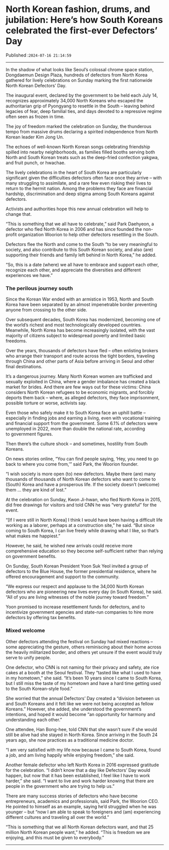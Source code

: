 # North Korean fashion, drums, and jubilation: Here’s how South Koreans celebrated the first-ever Defectors’ Day

Published :`2024-07-16 21:14:59`

---

In the shadow of what looks like Seoul’s colossal chrome space station, Dongdaemun Design Plaza, hundreds of defectors from North Korea gathered for lively celebrations on Sunday marking the first nationwide North Korean Defectors’ Day.

The inaugural event, declared by the government to be held each July 14, recognizes approximately 34,000 North Koreans who escaped the authoritarian grip of Pyongyang to resettle in the South – leaving behind legacies of fear, deep familial ties, and days devoted to a repressive regime often seen as frozen in time.

The joy of freedom marked the celebration on Sunday, the thunderous tempo from massive drums declaring a spirited independence from North Korean leader Kim Jong Un.

The echoes of well-known North Korean songs celebrating friendship spilled into nearby neighborhoods, as families filled booths serving both North and South Korean treats such as the deep-fried confection yakgwa, and fruit punch, or hwachae.

The lively celebrations in the heart of South Korea are particularly significant given the difficulties defectors often face once they arrive – with many struggling to assimilate, and a rare few even risking their lives to return to the hermit nation. Among the problems they face are financial hardship, discrimination and deep stigma among South Koreans against defectors.

Activists and authorities hope this new annual celebration will help to change that.

“This is something that we all have to celebrate,” said Park Daehyeon, a defector who fled North Korea in 2006 and has since founded the non-profit organization Woorion to help other defectors resettling in the South.

Defectors flee the North and come to the South “to be very meaningful to society, and also contribute to this South Korean society, and also (are) supporting their friends and family left behind in North Korea,” he added.

“So, this is a date (where) we all have to embrace and support each other, recognize each other, and appreciate the diversities and different experiences we have.”

### The perilous journey south

Since the Korean War ended with an armistice in 1953, North and South Korea have been separated by an almost impenetrable border preventing anyone from crossing to the other side.

Over subsequent decades, South Korea has modernized, becoming one of the world’s richest and most technologically developed countries. Meanwhile, North Korea has become increasingly isolated, with the vast majority of citizens subject to widespread poverty and limited basic freedoms.

Over the years, thousands of defectors have fled – often enlisting brokers who arrange their transport and route across the tight borders, traveling through China and other parts of Asia before arriving in Seoul and other final destinations.

It’s a dangerous journey. Many North Korean women are trafficked and sexually exploited in China, where a gender imbalance has created a black market for brides. And there are few ways out for these victims: China considers North Korean refugees to be economic migrants, and forcibly deports them back – where, as alleged defectors, they face imprisonment, possible torture or worse, activists say.

Even those who safely make it to South Korea face an uphill battle – especially in finding jobs and earning a living, even with vocational training and financial support from the government. Some 6.1% of defectors were unemployed in 2022, more than double the national rate, according to government figures.

Then there’s the culture shock – and sometimes, hostility from South Koreans.

On news stories online, “You can find people saying, ‘Hey, you need to go back to where you come from,’” said Park, the Woorion founder.

“I wish society is more open (to) new defectors. Maybe there (are) many thousands of thousands of North Korean defectors who want to come to (South) Korea and have a prosperous life. If the society doesn’t (welcome) them … they are kind of lost.”

At the celebration on Sunday, Kwon Ji-hwan, who fled North Korea in 2015, did free drawings for visitors and told CNN he was “very grateful” for the event.

“[If I were still in North Korea] I think I would have been having a difficult life working as a laborer, perhaps at a construction site,” he said. “But since coming to South Korea, I can live freely while drawing what I like, so that’s what makes me happiest.”

However, he said, he wished new arrivals could receive more comprehensive education so they become self-sufficient rather than relying on government benefits.

On Sunday, South Korean President Yoon Suk Yeol invited a group of defectors to the Blue House, the former presidential residence, where he offered encouragement and support to the community.

“We express our respect and applause to the 34,000 North Korean defectors who are pioneering new lives every day (in South Korea), he said. “All of you are living witnesses of the noble journey toward freedom.”

Yoon promised to increase resettlement funds for defectors, and to incentivize government agencies and state-run companies to hire more defectors by offering tax benefits.

### Mixed welcome

Other defectors attending the festival on Sunday had mixed reactions – some appreciating the gesture, others reminiscing about their home across the heavily militarized border, and others yet unsure if the event would truly serve to unify people.

One defector, who CNN is not naming for their privacy and safety, ate rice cakes at a booth at the Seoul festival. They “tasted like what I used to have in my hometown,” she said. “It’s been 10 years since I came to South Korea, but I still miss the taste of my hometown and have a hard time getting used to the South Korean-style food.”

She worried that the annual Defectors’ Day created a “division between us and South Koreans and it felt like we were not being accepted as fellow Koreans.” However, she added, she understood the government’s intentions, and hoped it would become “an opportunity for harmony and understanding each other.”

One attendee, Han Bong-hee, told CNN that she wasn’t sure if she would still be alive had she stayed in North Korea. Since arriving in the South 24 years ago, she now practices as a traditional medicine doctor.

“I am very satisfied with my life now because I came to South Korea, found a job, and am living happily while enjoying freedom,” she said.

Another female defector who left North Korea in 2016 expressed gratitude for the celebration. “I didn’t know that a day like Defectors’ Day would happen, but now that it has been established, I feel like I have to work harder,” she said. “I want to live and work harder knowing that there are people in the government who are trying to help us.”

There are many success stories of defectors who have become entrepreneurs, academics and professionals, said Park, the Woorion CEO. He pointed to himself as an example, saying he’d struggled when he was younger – but “now I am able to speak to foreigners and (am) experiencing different cultures and traveling all over the world.”

“This is something that we all North Korean defectors want, and that 25 million North Korean people want,” he added. “This is freedom we are enjoying, and this must be given to everybody.”

---


